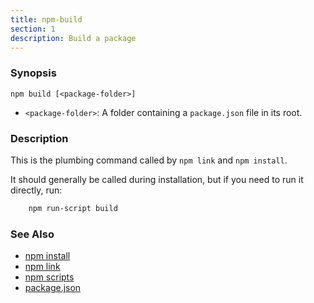```yaml
---
title: npm-build
section: 1
description: Build a package
---
```


### Synopsis
```shell
npm build [<package-folder>]
```

* `<package-folder>`:
  A folder containing a `package.json` file in its root.

### Description

This is the plumbing command called by `npm link` and `npm install`.

It should generally be called during installation, but if you need to run it
directly, run:
```bash
    npm run-script build
```

### See Also

* [npm install](/cli-commands/npm-install)
* [npm link](/cli-commands/npm-link)
* [npm scripts](/using-npm/scripts)
* [package.json](/configuring-npm/package-json)
